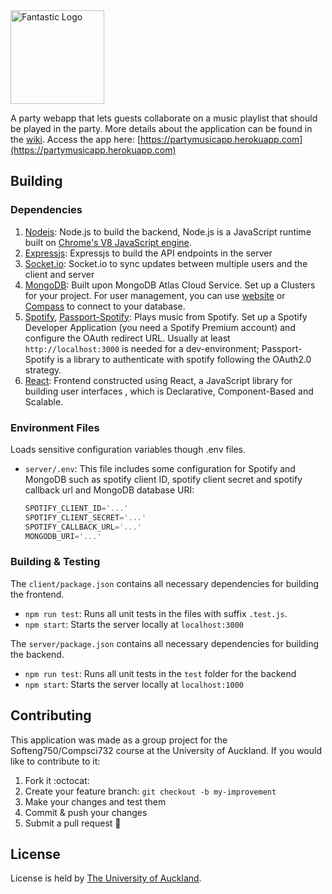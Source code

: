 <a href="https://fantastic.com/">
    <img title="Fantastic Logo" height="150" src="https://github.com/BennyChun/Group-9-Amethyst-Ant/blob/master/client/src/image/logo.png">
</a>
 


A party webapp that lets guests collaborate on a music playlist that should be played in the party. More details about the application can be found in the [wiki](https://github.com/BennyChun/Group-9-Amethyst-Ant/wiki). Access the app here: [https://partymusicapp.herokuapp.com](https://partymusicapp.herokuapp.com)

## Building

### Dependencies

1. [Nodejs](https://nodejs.org): Node.js to build the backend, Node.js is a JavaScript runtime built on [Chrome's V8 JavaScript engine](https://v8.dev/).
1. [Expressjs](https://expressjs.com/): Expressjs to build the API endpoints in the server
1. [Socket.io](https://socket.io/): Socket.io to sync updates between multiple users and the client and server
1. [MongoDB](https://www.mongodb.com/): Built upon MongoDB Atlas Cloud Service. Set up a Clusters for your project. For user management, you can use [website](https://cloud.mongodb.com) or [Compass](https://www.mongodb.com/products/compass) to connect to your database.
1. [Spotify](https://beta.developer.spotify.com/), [Passport-Spotify](https://github.com/JMPerez/passport-spotify): Plays music from Spotify. Set up a Spotify Developer Application (you need a Spotify Premium account) and configure the OAuth redirect URL. Usually at least `http://localhost:3000` is needed for a dev-environment; Passport-Spotify is a library to authenticate with spotify following the OAuth2.0 strategy.
1. [React](https://reactjs.org/): Frontend constructed using React, a JavaScript library for building user interfaces , which is Declarative, Component-Based and Scalable.

### Environment Files

Loads sensitive configuration variables though .env files.

- `server/.env`: This file includes some configuration for Spotify and MongoDB such as spotify client ID, spotify client secret and spotify callback url and MongoDB database URI:
    ```js
    SPOTIFY_CLIENT_ID='...'
    SPOTIFY_CLIENT_SECRET='...'
    SPOTIFY_CALLBACK_URL='...'
    MONGODB_URI='...'
    ```


### Building & Testing

The `client/package.json` contains all necessary dependencies for building the frontend.
- `npm run test`: Runs all unit tests in the files with suffix `.test.js`.
- `npm start`: Starts the server locally at `localhost:3000`

The `server/package.json` contains all necessary dependencies for building the backend.
- `npm run test`: Runs all unit tests in the `test` folder for the backend 
- `npm start`: Starts the server locally at `localhost:1000`


## Contributing
This application was made as a group project for the Softeng750/Compsci732 course at the University of Auckland. If you would like to contribute to it:

1. Fork it :octocat:
1. Create your feature branch: `git checkout -b my-improvement`
1. Make your changes and test them
1. Commit & push your changes
1. Submit a pull request :rocket:

## License

License is held by [The University of Auckland](https://www.auckland.ac.nz/en.html).

